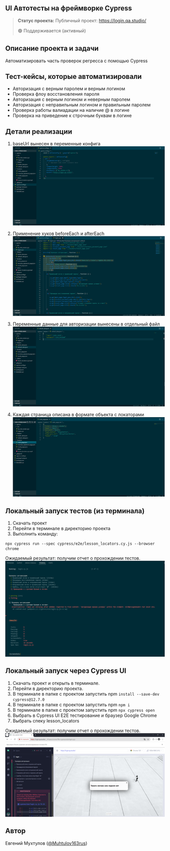<h2>UI Автотесты на фреймворке Cypress</h2>

> **Статус проекта:**
> Публичный проект: https://login.qa.studio/
> 
> 🟢 Поддерживается (активный) 

## Описание проекта и задачи
Автоматизировать часть проверок регресса с помощью Cypress

## Тест-кейсы, которые автоматизировали
* Авторизация с верным паролем и верным логином
* Проверка флоу восстановления пароля
* Авторизация c верным логином и неверным паролем
* Авторизация с неправильным логином и правильным паролем
* Проверка работы валиадации на наличие @ в логине
* Проверка на приведение к строчным буквам в логине

## Детали реализации

1. baseUrl вынесен в переменные конфига
![image](https://github.com/Muhtulov-qa/Cypress-JavaScript/blob/main/new_cypress-main/static/baseUrl.png)

2. Применение хуков beforeEach и afterEach
![image](https://github.com/Muhtulov-qa/Cypress-JavaScript/blob/main/new_cypress-main/static/hooks.png)

3. Переменные данные для авторизации вынесены в отдельный файл
![image](https://github.com/Muhtulov-qa/Cypress-JavaScript/blob/main/new_cypress-main/static/user_data.png)

4. Каждая страница описана в формате объекта с локаторами
![image](https://github.com/Muhtulov-qa/Cypress-JavaScript/blob/main/new_cypress-main/static/locators.png)

## Локальный запуск тестов (из терминала)
1. Скачать проект
2. Перейти в терминале в директорию проекта
2. Выполнить команду:
```
npx cypress run --spec cypress/e2e/lesson_locators.cy.js --browser chrome
```
Ожидаемый результат: получим отчет о прохождении тестов.
![image](https://github.com/Muhtulov-qa/Cypress-JavaScript/blob/main/new_cypress-main/static/Cypress_cli.png)


## Локальный запуск через Cypress UI
1. Скачать проект и открыть в терминале.
2. Перейти в директорию проекта.
3. В терминале в папке с проектом запустить npm `install --save-dev cypress@12.7.0`
4. В терминале в папке с проектом запустить npm `npm i`
5. В терминале в папке с проектом запустить npm `npx cypress open`
6. Выбрать в Cypress UI E2E тестирование и браузер Google Chrome
7. Выбрать спеку lesson_locators

Ожидаемый результат: получим отчет о прохождении тестов.
![image](https://github.com/Muhtulov-qa/Cypress-JavaScript/blob/main/new_cypress-main/static/Cypress_UI.png)


## Автор

Евгений Мухтулов ([@Muhtulov163rus](https://t.me/Muhtulov163rus))
